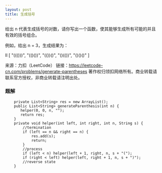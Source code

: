 ```yaml
---
layout: post
title: 生成括号
---
```

给出 n 代表生成括号的对数，请你写出一个函数，使其能够生成所有可能的并且有效的括号组合。

例如，给出 n = 3，生成结果为：

II
[
  "((()))",
  "(()())",
  "(())()",
  "()(())",
  "()()()"
]

来源：力扣（LeetCode）
链接：https://leetcode-cn.com/problems/generate-parentheses
著作权归领扣网络所有。商业转载请联系官方授权，非商业转载请注明出处。

### 题解


``` 
    private List<String> res = new ArrayList();
    public List<String> generateParenthesis(int n) {
       helper(0, 0, n, "");
       return res; 
    }
    private void helper(int left, int right, int n, String s) {
        //termination
        if (left == n && right == n) {
            res.add(s);
            return;
        }
        //process
        if (left < n) helper(left + 1, right, n, s + "(");
        if (right < left) helper(left, right + 1, n, s + ")");
        //reverse state
    }
```  

